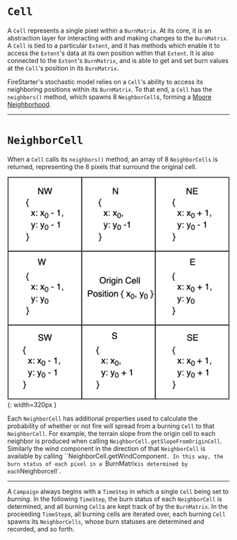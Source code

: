 # `Cell`

A `Cell` represents a single pixel within a `BurnMatrix`. At its core, it is an abstraction layer for interacting with and making changes to the `BurnMatrix`. A `Cell` is tied to a particular `Extent`, and it has methods which enable it to access the `Extent`'s data at its own position within that `Extent`. It is also connected to the `Extent`'s `BurnMatrix`, and is able to get and set burn values at the `Cell`'s position in its `BurnMatrix`.

FireStarter's stochastic model relies on a `Cell`'s ability to access its neighboring positions within its `BurnMatrix`. To that end, a `Cell` has the `neighbors()` method, which spawns 8 `NeighborCell`s, forming a [Moore Neighborhood](https://en.wikipedia.org/wiki/Moore_neighborhood).

---

# `NeighborCell`

When a `Cell` calls its `neighbors()` method, an array of 8 `NeighborCells` is returned, representing the 8 pixels that surround the original cell.

![Screenshot](cell.png){: width=320px }

Each `NeighborCell` has additional properties used to calculate the probability of whether or not fire will spread from a burning `Cell` to that `NeighborCell`. For example, the terrain slope from the origin cell to each neighbor is produced when calling `NeighborCell.getSlopeFromOriginCell`. Similarly the wind component in the direction of that `NeighborCell` is available by calling ``NeighborCell.getWindComponent`. In this way, the burn status of each pixel in a `BurnMatrix` is determined by each `Neighborcell`.

---

A `Campaign` always begins with a `TimeStep` in which a single `Cell` being set to _burning_. In the following `TimeStep`, the burn status of each `NeighborCell` is determined, and all burning `Cell`s are kept track of by the `BurnMatrix`. In the proceeding `TimeStep`s, all burning cells are iterated over, each burning `Cell` spawns its `NeighborCells`, whose burn statuses are determined and recorded, and so forth.
